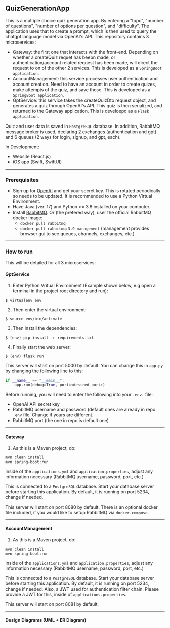 ## QuizGenerationApp

This is a multiple choice quiz generation app. By entering a "topc", "number of questions", "number of options per question", and "difficulty". The application uses that to create a prompt, which is then used to query the chatgpt language model via OpenAI's API. This repository contains 3 microservices:
* Gateway: the first one that interacts with the front-end. Depending on whether a createQuiz requet has beebn made, or authentication/account related request has been made, will direct the request to on of the other 2 services. This is developed as a `SpringBoot application`. 
* AccountManagement: this service processes user authentication and account creation. Need to have an account in order to create quizes, make attempts of the quiz, and save those. This is developed as a `SpringBoot application`.
* GptService: this service takes the createQuizDto request object, and generates a quiz through OpenAI's API. This quiz is then serialized, and returned to the Gateway application. This is develoepd as a `Flask application`. 

Quiz and user data is saved in `PostgreSQL` database. In addition, RabbitMQ message broker is used, declaring 2 exchanges (authentication and gpt) and 6 queues (2 ways for login, signup, and gpt, each). 

In Development:
* Website (React.js)
* iOS app (Swift, SwiftUI)

---
### Prerequisites
* Sign up for [OpenAI](https://openai.com) and get your secret key. This is rotated periodically so needs to be updated. It is recommended to use a Python Virtual Environment.
* Have Java (ver. 17) and Python >= 3.8 installed on your computer. 
* Install [RabbitMQ](https://www.rabbitmq.com). Or (the prefered way), user the official RabbitMQ docker image:
  * `docker pull rabbitmq`
  * `docker pull rabbitmq:3.9-management` (management provides browser gui to see queues, channels, exchanges, etc.)

---
### How to run 
This will be detailed for all 3 microservices:

#### GptService
1. Enter Python Vritual Environment (Example shown below, e.g open a terminal in the project root directory and run):
```
$ virtualenv env
```
2. Then enter the virtual environment:
```
$ source env/bin/activate
```
3. Then install the dependencies:
```
$ (env) pip install -r requirements.txt
```
4. Finally start the web server:
```
$ (env) flask run
```

This server will start on port 5000 by default. You can change this in `app.py` by changing the following line to this:

```python
if __name__ == "__main__":
    app.run(debug=True, port=<desired port>)
```

Before running, you will need to enter the following into your `.env.` file:
* OpenAI API secret key 
* RabbitMQ username and password (default ones are already in repo `.env` file. Change if yours are different. 
* RabbitMQ port (the one in repo is default one)

---
#### Gateway 
1. As this is a Maven project, do:
```
mvn clean install
mvn spring-boot:run
```
Inside of the `applications.yml` and `application.properties`, adjust any information necessary (RabbitMQ username, password, port, etc.) 

This is connected to a `PostgreSQL` database. Start your database server before starting this application. By default, it is running on port 5234, change if needed. 

This server will start on port 8080 by default. There is an optional docker file included, if you would like to setup RabbitMQ via `docker-compose`. 

---

#### AccountManagement

1. As this is a Maven project, do:
```
mvn clean install
mvn spring-boot:run
```
Inside of the `applications.yml` and `application.properties`, adjust any information necessary (RabbitMQ username, password, port, etc.) 

This is connected to a `PostgreSQL` database. Start your database server before starting this application. By default, it is running on port 5234, change if needed. Also, a JWT used for authentication filter chain. Please provide a JWT for this, inside of `applications.properties`.

This server will start on port 8081 by default.

---
#### Design Diagrams (UML + ER Diagram)
